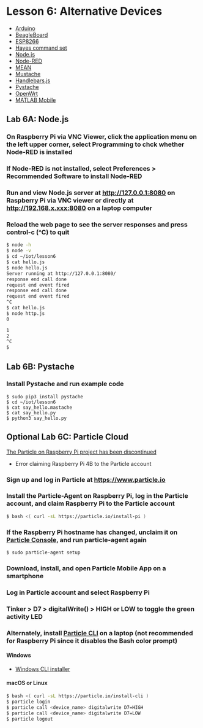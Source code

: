 # Lesson 6: Alternative Devices

* [Arduino](https://en.wikipedia.org/wiki/Arduino)
* [BeagleBoard](https://en.wikipedia.org/wiki/BeagleBoard)
* [ESP8266](https://en.wikipedia.org/wiki/ESP8266)
* [Hayes command set](https://en.wikipedia.org/wiki/Hayes_command_set)
* [Node.js](https://en.wikipedia.org/wiki/Node.js)
* [Node-RED](https://en.wikipedia.org/wiki/Node-RED)
* [MEAN](https://en.wikipedia.org/wiki/MEAN_(solution_stack))
* [Mustache](https://en.wikipedia.org/wiki/Mustache_(template_system))
* [Handlebars.js](https://handlebarsjs.com/)
* [Pystache](https://github.com/defunkt/pystache)
* [OpenWrt](https://en.wikipedia.org/wiki/OpenWrt)
* [MATLAB Mobile](https://www.mathworks.com/products/matlab-mobile.html)

## Lab 6A: Node.js

### On Raspberry Pi via VNC Viewer, click the application menu on the left upper corner, select Programming to chck whether Node-RED is installed

### If Node-RED is not installed, select Preferences > Recommended Software to install Node-RED

### Run and view Node.js server at http://127.0.0.1:8080 on Raspberry Pi via VNC viewer or directly at http://192.168.x.xxx:8080 on a laptop computer

### Reload the web page to see the server responses and press control-c (^C) to quit
```sh
$ node -h
$ node -v
$ cd ~/iot/lesson6
$ cat hello.js
$ node hello.js
Server running at http://127.0.0.1:8080/
response end call done
request end event fired
response end call done
request end event fired
^C
$ cat hello.js
$ node http.js
0

1
2
^C
$
```
## Lab 6B: Pystache

### Install Pystache and run example code
```
$ sudo pip3 install pystache
$ cd ~/iot/lesson6
$ cat say_hello.mastache
$ cat say_hello.py
$ python3 say_hello.py
```

## Optional Lab 6C: Particle Cloud

[The Particle on Raspberry Pi project has been discontinued](https://docs.particle.io/raspberry-pi/)

* Error claiming Raspberry Pi 4B to the Particle account

### Sign up and log in Particle at https://www.particle.io

### Install the Particle-Agent on Raspberry Pi, log in the Particle account, and claim Raspberry Pi to the Particle account
```sh
$ bash <( curl -sL https://particle.io/install-pi )
```
### If the Raspberry Pi hostname has changed, unclaim it on [Particle Console](https://console.particle.io/devices), and run particle-agent again
```sh
$ sudo particle-agent setup
```
### Download, install, and open Particle Mobile App on a smartphone

### Log in Particle account and select Raspberry Pi

### Tinker > D7 > digitalWrite() > HIGH or LOW to toggle the green activity LED

### Alternately, install [Particle CLI](https://docs.particle.io/tutorials/developer-tools/cli/) on a laptop (not recommended for Raspberry Pi since it disables the Bash color prompt)

#### Windows

* [Windows CLI installer](https://binaries.particle.io/cli/installer/windows/ParticleCLISetup.exe)

#### macOS or Linux

```sh
$ bash <( curl -sL https://particle.io/install-cli )
$ particle login
$ particle call <device_name> digitalwrite D7=HIGH
$ particle call <device_name> digitalwrite D7=LOW
$ particle logout
```
